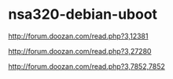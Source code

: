 # nsa320-debian-uboot

http://forum.doozan.com/read.php?3,12381

http://forum.doozan.com/read.php?3,27280

http://forum.doozan.com/read.php?3,7852,7852
